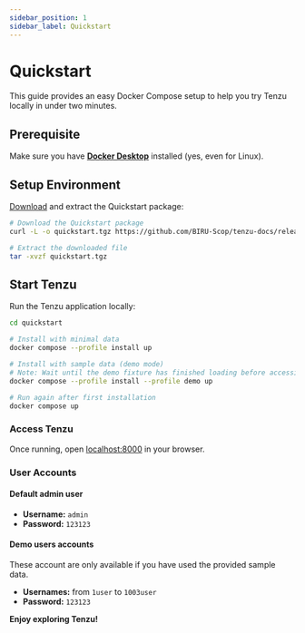 ```yaml
---
sidebar_position: 1
sidebar_label: Quickstart
---
```



# Quickstart

This guide provides an easy Docker Compose setup to help you try Tenzu locally in under two minutes.

## Prerequisite

Make sure you have **[Docker Desktop](https://www.docker.com/get-started/)** installed (yes, even for Linux).

## Setup Environment

[Download](https://raw.githubusercontent.com/BIRU-Scop/tenzu-docs/refs/heads/main/examples/quickstart.tgz) and extract the Quickstart package:

```bash
# Download the Quickstart package
curl -L -o quickstart.tgz https://github.com/BIRU-Scop/tenzu-docs/releases/download/quickstart/quickstart.tgz

# Extract the downloaded file
tar -xvzf quickstart.tgz
```

## Start Tenzu

Run the Tenzu application locally:

```bash
cd quickstart

# Install with minimal data
docker compose --profile install up

# Install with sample data (demo mode)
# Note: Wait until the demo fixture has finished loading before accessing the app.
docker compose --profile install --profile demo up

# Run again after first installation
docker compose up
```

### Access Tenzu

Once running, open [localhost:8000](http://localhost:8000/) in your browser.

### User Accounts

#### Default admin user
- **Username:** `admin`
- **Password:** `123123`

#### Demo users accounts
These account are only available if you have used the provided sample data.
- **Usernames:** from `1user` to `1003user`
- **Password:** `123123`

**Enjoy exploring Tenzu!**

